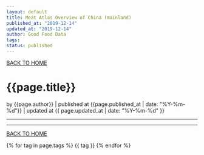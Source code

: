 ```yaml
---
layout: default
title: Meat Atlas Overview of China (mainland)
published_at: "2019-12-14"
updated_at: "2019-12-14"
author: Good Food Data
tags: 
status: published
---
```


[BACK TO HOME](../)

# {{page.title}}

by {{page.author}} |
published at {{page.published_at | date: "%Y-%m-%d"}} |
updated at {{ page.updated_at | date: "%Y-%m-%d" }}

---








---
[BACK TO HOME](../)

{% for tag in page.tags %}
  {{ tag }}
{% endfor %}